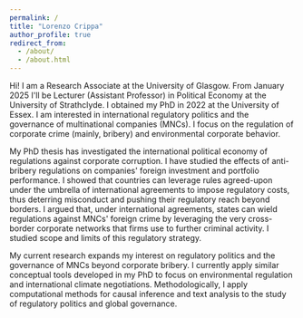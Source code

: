 ```yaml
---
permalink: /
title: "Lorenzo Crippa"
author_profile: true
redirect_from: 
  - /about/
  - /about.html
---
```


Hi! I am a Research Associate at the University of Glasgow. From January 2025 I'll be Lecturer (Assistant Professor) in Political Economy at the University of Strathclyde. I obtained my PhD in 2022 at the University of Essex. I am interested in international regulatory politics and the governance of multinational companies (MNCs). I focus on the regulation of corporate crime (mainly, bribery) and environmental corporate behavior.

My PhD thesis has investigated the international political economy of regulations against corporate corruption. I have studied the effects of anti-bribery regulations on companies' foreign investment and portfolio performance. I showed that countries can leverage rules agreed-upon under the umbrella of international agreements to impose regulatory costs, thus deterring misconduct and pushing their regulatory reach beyond borders. I argued that, under international agreements, states can wield regulations against MNCs' foreign crime by leveraging the very cross-border corporate networks that firms use to further criminal activity. I studied scope and limits of this regulatory strategy.

My current research expands my interest on regulatory politics and the governance of MNCs beyond corporate bribery. I currently apply similar conceptual tools developed in my PhD to focus on environmental regulation and international climate negotiations. Methodologically, I apply computational methods for causal inference and text analysis to the study of regulatory politics and global governance. 
